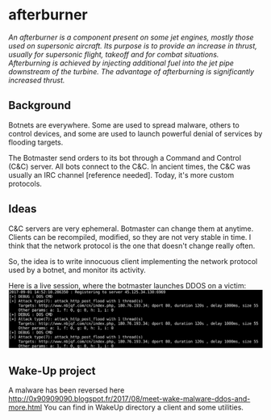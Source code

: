 # afterburner

*An afterburner is a component present on some jet engines, mostly those used on supersonic aircraft. Its purpose is to provide an increase in thrust, usually for supersonic flight, takeoff and for combat situations. Afterburning is achieved by injecting additional fuel into the jet pipe downstream of the turbine. The advantage of afterburning is significantly increased thrust.*

## Background
Botnets are everywhere. Some are used to spread malware, others to control
devices, and some are used to launch powerful denial of services by flooding 
targets.

The Botmaster send orders to its bot through a Command and Control (C&C) 
server. All bots connect to the C&C. In ancient times, the C&C was usually
an IRC channel [reference needed]. Today, it's more custom protocols.

## Ideas
C&C servers are very ephemeral. Botmaster can change them at anytime. Clients
can be recompiled, modified, so they are not very stable in time. I think that
the network protocol is the one that doesn't change really often.

So, the idea is to write innocuous client implementing the network protocol
used by a botnet, and monitor its activity.

Here is a live session, where the botmaster launches DDOS on a victim:
![bot session](WakeUp/wakeup.png)

## Wake-Up project
A malware has been reversed here http://0x90909090.blogspot.fr/2017/08/meet-wake-malware-ddos-and-more.html
You can find in WakeUp directory a client and some utilities.

